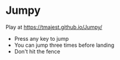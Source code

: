 # Jumpy

Play at https://tmajest.github.io/Jumpy/

- Press any key to jump
- You can jump three times before landing
- Don't hit the fence
